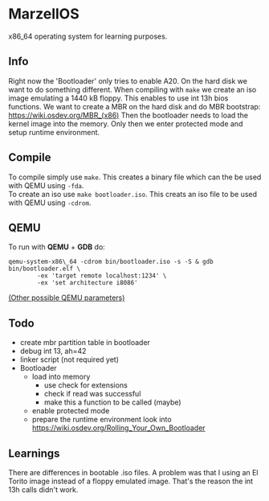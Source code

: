 # MarzellOS

x86\_64 operating system for learning purposes.

## Info
Right now the 'Bootloader' only tries to enable A20.
On the hard disk we want to do something different.
When compiling with `make` we create an iso image emulating
a 1440 kB floppy. This enables to use int 13h bios functions.
We want to create a MBR on the hard disk and do MBR bootstrap:
<https://wiki.osdev.org/MBR_(x86)>
Then the bootloader needs to load the kernel image into the memory.
Only then we enter protected mode and setup runtime environment.


## Compile
To compile simply use `make`.
This creates a binary file which can the be used with QEMU using `-fda`.   
To create an iso use `make bootloader.iso`. This creats an iso file to
be used with QEMU using `-cdrom`.

## QEMU
To run with **QEMU** + **GDB** do:
```shell
qemu-system-x86\_64 -cdrom bin/bootloader.iso -s -S & gdb bin/bootloader.elf \
        -ex 'target remote localhost:1234' \
        -ex 'set architecture i8086'
```
[\(Other possible QEMU parameters)](https://manned.org/qemu-system-x86_64/129d1fa3)    

## Todo
- create mbr partition table in bootloader
- debug int 13, ah=42
- linker script (not required yet)
- Bootloader
  - load into memory
      - use check for extensions
      - check if read was successful
      - make this a function to be called (maybe)
  - enable protected mode
  - prepare the runtime environment
look into <https://wiki.osdev.org/Rolling_Your_Own_Bootloader>

## Learnings
There are differences in bootable .iso files. A problem was that I
using an El Torito image instead of a floppy emulated image.
That's the reason the int 13h calls didn't work.
